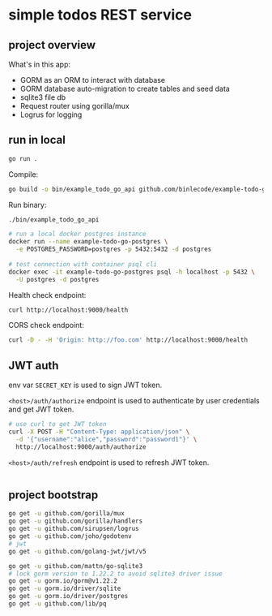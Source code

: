 # simple todos REST service

## project overview

What's in this app:

- GORM as an ORM to interact with database
- GORM database auto-migration to create tables and seed data
- sqlite3 file db
- Request router using gorilla/mux
- Logrus for logging

## run in local

```sh
go run .
```

Compile:

```sh
go build -o bin/example_todo_go_api github.com/binlecode/example-todo-go/cmd/api
```

Run binary:

```sh
./bin/example_todo_go_api
```



```sh
# run a local docker postgres instance
docker run --name example-todo-go-postgres \
  -e POSTGRES_PASSWORD=postgres -p 5432:5432 -d postgres
  
# test connection with container psql cli
docker exec -it example-todo-go-postgres psql -h localhost -p 5432 \
  -U postgres -d postgres
```


Health check endpoint:

```sh
curl http://localhost:9000/health
```

CORS check endpoint:

```sh
curl -D - -H 'Origin: http://foo.com' http://localhost:9000/health
```


## JWT auth

env var `SECRET_KEY` is used to sign JWT token.

`<host>/auth/authorize` endpoint is used to authenticate by user credentials
and get JWT token.

```sh
# use curl to get JWT token
curl -X POST -H "Content-Type: application/json" \
  -d '{"username":"alice","password":"password1"}' \
  http://localhost:9000/auth/authorize
```

`<host>/auth/refresh` endpoint is used to refresh JWT token.

```sh

```




## project bootstrap

```sh
go get -u github.com/gorilla/mux
go get -u github.com/gorilla/handlers
go get -u github.com/sirupsen/logrus
go get -u github.com/joho/godotenv
# jwt
go get -u github.com/golang-jwt/jwt/v5

go get -u github.com/mattn/go-sqlite3
# lock gorm version to 1.22.2 to avoid sqlite3 driver issue 
go get -u gorm.io/gorm@v1.22.2
go get -u gorm.io/driver/sqlite
go get -u gorm.io/driver/postgres
go get -u github.com/lib/pq
```

